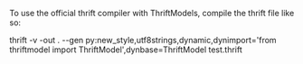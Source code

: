 To use the official thrift compiler with ThriftModels, compile the thrift file like so:

thrift  -v -out . --gen py:new_style,utf8strings,dynamic,dynimport='from thriftmodel import ThriftModel',dynbase=ThriftModel test.thrift
